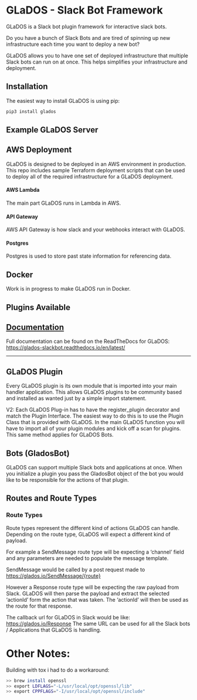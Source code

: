 # GLaDOS - Slack Bot Framework 
GLaDOS is a Slack bot plugin framework for interactive slack bots. 

Do you have a bunch of Slack Bots and are tired of spinning up new infrastructure each time you want to deploy a new 
bot?

GLaDOS allows you to have one set of deployed infrastructure that multiple Slack bots can run on at once. This helps 
simplifies your infrastructure and deployment. 


## Installation
The easiest way to install GLaDOS is using pip:
```bash
pip3 install glados
```

## Example GLaDOS Server

## AWS Deployment
GLaDOS is designed to be deployed in an AWS environment in production. This repo includes sample Terraform deployment
scripts that can be used to deploy all of the required infrastructure for a GLaDOS deployment.

#### AWS Lambda
The main part GLaDOS runs in Lambda in AWS.

#### API Gateway
AWS API Gateway is how slack and your webhooks interact with GLaDOS.

#### Postgres
Postgres is used to store past state information for referencing data.

## Docker
Work is in progress to make GLaDOS run in Docker.

## Plugins Available 

## [Documentation](https://glados-slackbot.readthedocs.io/en/latest/) 
Full documentation can be found on the ReadTheDocs for GLaDOS: https://glados-slackbot.readthedocs.io/en/latest/

-----
## GLaDOS Plugin
Every GLaDOS plugin is its own module that is imported into your main handler application. This allows GLaDOS plugins to be community based and installed as wanted just by a simple import statement. 

V2: Each GLaDOS Plug-in has to have the register_plugin decorator and match the Plugin Interface. The easiest way to do this is to use the Plugin Class that is provided with GLaDOS. In the main GLaDOS function you will have to import all of your plugin modules and kick off a scan for plugins. This same method applies for GLaDOS Bots. 

## Bots (GladosBot)
GLaDOS can support multiple Slack bots and applications at once. When you initialize a plugin you pass the GladosBot object of the bot you would like to be responsible for the actions of that plugin. 

## Routes and Route Types
### Route Types
Route types represent the different kind of actions GLaDOS can handle. Depending on the route type, GLaDOS will expect a different kind of payload. 

For example a SendMessage route type will be expecting a ‘channel’ field and any parameters are needed to populate the message template.

SendMessage would be called by a post request made to https://glados.io/SendMessage/{route}

However a Response route type will be expecting the raw payload from Slack. GLaDOS will then parse the payload and extract the selected ‘actionId’ form the action that was taken. The ‘actionId’ will then be used as the route for that response. 

The callback url for GLaDOS in Slack would be like: https://glados.io/Response
The same URL can be used for all the Slack bots / Applications that GLaDOS is handling. 

# Other Notes:
Building with tox i had to do a workaround:
```bash
>> brew install openssl
>> export LDFLAGS="-L/usr/local/opt/openssl/lib"
>> export CPPFLAGS="-I/usr/local/opt/openssl/include"
```
